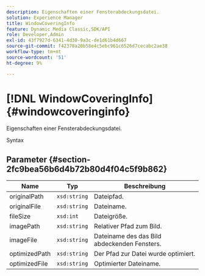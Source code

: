 ```yaml
---
description: Eigenschaften einer Fensterabdeckungsdatei.
solution: Experience Manager
title: WindowCoveringInfo
feature: Dynamic Media Classic,SDK/API
role: Developer,Admin
exl-id: 43f7927d-6341-4d30-9a3c-de1d61b4d667
source-git-commit: f42378a20b58e4c5ebc961c6526d7cecabc2ae38
workflow-type: tm+mt
source-wordcount: '51'
ht-degree: 9%

---
```


# [!DNL WindowCoveringInfo]{#windowcoveringinfo}

Eigenschaften einer Fensterabdeckungsdatei.

Syntax

## Parameter {#section-2fc9bea56b6d4b72b80d4f04c5f9b862}

| Name | Typ | Beschreibung |
|---|---|---|
| originalPath | `xsd:string` | Dateipfad. |
| originalFile | `xsd:string` | Dateiname. |
| fileSize | `xsd:int` | Dateigröße. |
| imagePath | `xsd:string` | Relativer Pfad zum Bild. |
| imageFile | `xsd:string` | Dateiname des das Bild abdeckenden Fensters. |
| optimizedPath | `xsd:string` | Der Pfad zur Datei wurde optimiert. |
| optimizedFile | `xsd:string` | Optimierter Dateiname. |
